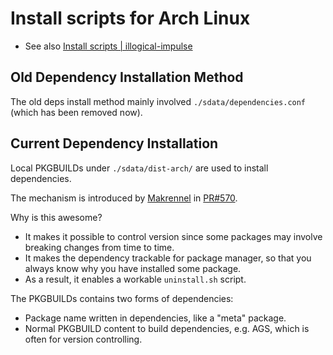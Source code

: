 # Install scripts for Arch Linux

- See also [Install scripts | illogical-impulse](https://ii.clsty.link/en/dev/inst-script/)

## Old Dependency Installation Method
The old deps install method mainly involved `./sdata/dependencies.conf` (which has been removed now).

## Current Dependency Installation
Local PKGBUILDs under `./sdata/dist-arch/` are used to install dependencies.

The mechanism is introduced by [Makrennel](https://github.com/Makrennel) in [PR#570](https://github.com/end-4/dots-hyprland/pull/570).

Why is this awesome?
- It makes it possible to control version since some packages may involve breaking changes from time to time.
- It makes the dependency trackable for package manager, so that you always know why you have installed some package.
- As a result, it enables a workable `uninstall.sh` script.

The PKGBUILDs contains two forms of dependencies:
- Package name written in dependencies, like a "meta" package.
- Normal PKGBUILD content to build dependencies, e.g. AGS, which is often for version controlling.
